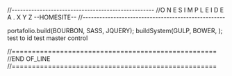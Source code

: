 //---------------------------------------------------
//O N E S I M P L E I D E A . X Y Z --HOMESITE--
//---------------------------------------------------

portafolio.build(BOURBON, SASS, JQUERY);
buildSystem(GULP, BOWER, );
test  to id
test master control 


//===================================================
//END OF_LINE
//===================================================
